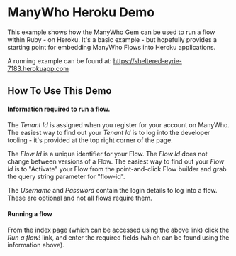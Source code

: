 # ManyWho Heroku Demo
This example shows how the ManyWho Gem can be used to run a flow within Ruby - on Heroku.  It's a basic
example - but hopefully provides a starting point for embedding ManyWho Flows into Heroku applications.

A running example can be found at: https://sheltered-eyrie-7183.herokuapp.com

## How To Use This Demo
#### Information required to run a flow.

The *Tenant Id* is assigned when you register for your account on ManyWho. The easiest way to find out your *Tenant Id* is to log into the developer tooling - it's provided at the top right corner of the page.

The *Flow Id* is a unique identifier for your Flow.  The *Flow Id* does not change between versions of a Flow. The easiest way to find out your *Flow Id* is to "Activate" your Flow from the point-and-click Flow builder and grab the query string parameter for "flow-id".

The *Username* and *Password* contain the login details to log into a flow. These are optional and not all flows require them.

#### Running a flow
From the index page (which can be accessed using the above link) click the *Run a flow!* link, and enter the required fields (which can be found using the information above).
